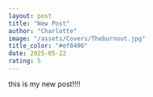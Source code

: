 ```yaml
---
layout: post
title: "New Post"
author: "Charlotte"
image: "/assets/Covers/Theburnout.jpg"
title_color: "#ef8496"
date: 2025-05-22
rating: 5
---
```

this is my new post!!!!
